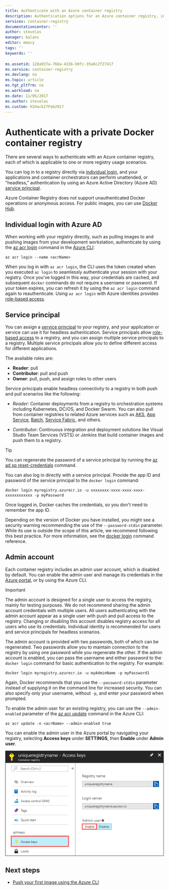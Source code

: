 ```yaml
---
title: Authenticate with an Azure container registry
description: Authentication options for an Azure container registry, including Azure Active Directory service principals direct and registry login.
services: container-registry
documentationcenter: ''
author: stevelas
manager: balans
editor: mmacy
tags: ''
keywords: ''

ms.assetid: 128a937a-766a-415b-b9fc-35a6c2f27417
ms.service: container-registry
ms.devlang: na
ms.topic: article
ms.tgt_pltfrm: na
ms.workload: na
ms.date: 11/05/2017
ms.author: stevelas
ms.custom: H1Hack27Feb2017
---
```


# Authenticate with a private Docker container registry

There are several ways to authenticate with an Azure container registry, each of which is applicable to one or more registry usage scenarios.

You can log in to a registry directly via [individual login](#individual-login-with-azure-ad), and your applications and container orchestrators can perform unattended, or "headless," authentication by using an Azure Active Directory (Azure AD) [service principal](#service-principal).

Azure Container Registry does not support unauthenticated Docker operations or anonymous access. For public images, you can use [Docker Hub](https://docs.docker.com/docker-hub/).

## Individual login with Azure AD

When working with your registry directly, such as pulling images to and pushing images from your development workstation, authenticate by using the [az acr login](/cli/azure/acr?view=azure-cli-latest#az_acr_login) command in the [Azure CLI](/cli/azure/install-azure-cli):

```azurecli
az acr login --name <acrName>
```

When you log in with `az acr login`, the CLI uses the token created when you executed `az login` to seamlessly authenticate your session with your registry. Once you've logged in this way, your credentials are cached, and subsequent `docker` commands do not require a username or password. If your token expires, you can refresh it by using the `az acr login` command again to reauthenticate. Using `az acr login` with Azure identities provides [role-based access](../active-directory/role-based-access-control-configure.md).

## Service principal

You can assign a [service principal](../active-directory/develop/active-directory-application-objects.md) to your registry, and your application or service can use it for headless authentication. Service principals allow [role-based access](../active-directory/role-based-access-control-configure.md) to a registry, and you can assign multiple service principals to a registry. Multiple service principals allow you to define different access for different applications.

The available roles are:

  * **Reader**: pull
  * **Contributor**: pull and push
  * **Owner**: pull, push, and assign roles to other users

Service principals enable headless connectivity to a registry in both push and pull scenarios like the following:

  * *Reader*: Container deployments from a registry to orchestration systems including Kubernetes, DC/OS, and Docker Swarm. You can also pull from container registries to related Azure services such as [AKS](../aks/index.yml), [App Service](../app-service/index.yml), [Batch](../batch/index.yml), [Service Fabric](/azure/service-fabric/), and others.

  * *Contributor*: Continuous integration and deployment solutions like Visual Studio Team Services (VSTS) or Jenkins that build container images and push them to a registry.

> [!TIP]
> You can regenerate the password of a service principal by running the [az ad sp reset-credentials](/cli/azure/ad/sp?view=azure-cli-latest#az_ad_sp_reset_credentials) command.
>

You can also log in directly with a service principal. Provide the app ID and password of the service principal to the `docker login` command:

```
docker login myregistry.azurecr.io -u xxxxxxxx-xxxx-xxxx-xxxx-xxxxxxxxxxxx -p myPassword
```

Once logged in, Docker caches the credentials, so you don't need to remember the app ID.

Depending on the version of Docker you have installed, you might see a security warning recommending the use of the `--password-stdin` parameter. While its use is outside the scope of this article, we recommend following this best practice. For more information, see the [docker login](https://docs.docker.com/engine/reference/commandline/login/) command reference.

## Admin account

Each container registry includes an admin user account, which is disabled by default. You can enable the admin user and manage its credentials in the [Azure portal](container-registry-get-started-portal.md#create-a-container-registry), or by using the Azure CLI.

> [!IMPORTANT]
> The admin account is designed for a single user to access the registry, mainly for testing purposes. We do not recommend sharing the admin account credentials with multiple users. All users authenticating with the admin account appear as a single user with push and pull access to the registry. Changing or disabling this account disables registry access for all users who use its credentials. Individual identity is recommended for users and service principals for headless scenarios.
>

The admin account is provided with two passwords, both of which can be regenerated. Two passwords allow you to maintain connection to the registry by using one password while you regenerate the other. If the admin account is enabled, you can pass the username and either password to the `docker login` command for basic authentication to the registry. For example:

```
docker login myregistry.azurecr.io -u myAdminName -p myPassword1
```

Again, Docker recommends that you use the `--password-stdin` parameter instead of supplying it on the command line for increased security. You can also specify only your username, without `-p`, and enter your password when prompted.

To enable the admin user for an existing registry, you can use the `--admin-enabled` parameter of the [az acr update](/cli/azure/acr?view=azure-cli-latest#az_acr_update) command in the Azure CLI:

```azurecli
az acr update -n <acrName> --admin-enabled true
```

You can enable the admin user in the Azure portal by navigating your registry, selecting **Access keys** under **SETTINGS**, then **Enable** under **Admin user**.

![Enable admin user UI in the Azure portal][auth-portal-01]

## Next steps

* [Push your first image using the Azure CLI](container-registry-get-started-azure-cli.md)

<!-- IMAGES -->
[auth-portal-01]: ./media/container-registry-authentication/auth-portal-01.png
